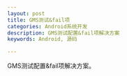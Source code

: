 ```yaml
---
layout: post
title: GMS测试&fail项
categories: Android系统开发
description: GMS测试配置&fail项解决方案
keywords: Android, 源码

---
```


GMS测试配置&fail项解决方案。
